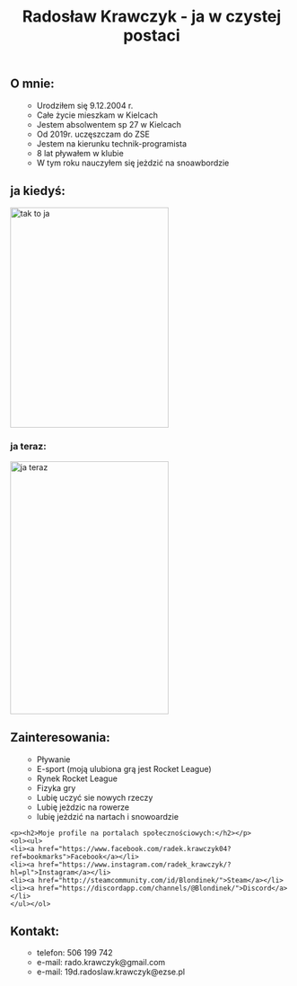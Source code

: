 <!doctype html>
<html>

<head>
	<title>Radosław Krawczyk</title>
	<meta charset="UTF-8">
	<link href="ja_w_czystej_postaci.css" rel="stylesheet" type="text/css" />
</head>

<body link="white" vlink="white" alink="white">

<header>
	<p><h1>Radosław Krawczyk - ja w czystej postaci</h1></p>
</header>

<section>
	<p><h2>O mnie:</h2></p>
	<ol> <ul> 
	<li>Urodziłem się 9.12.2004 r.</li>
	<li>Całe życie mieszkam w Kielcach</li>
	<li>Jestem absolwentem sp 27 w Kielcach</li>
	<li>Od 2019r. uczęszczam do ZSE</li>
	<li>Jestem na kierunku technik-programista</li>
	<li>8 lat pływałem w klubie</li>
	<li>W tym roku nauczyłem się jeżdzić na snoawbordzie</li>
	</ul></ol>
</section>

<aside>
	<p><h2>ja kiedyś:</h2></p>
	<img src="maly ja.jpg" title="tak to ja"  height="392" width="282">
	<p><h3>ja teraz:</h3></p>
	<img src="duży_ja.jpg" title="ja teraz"  height="450" width="282">
</aside>

<nav>
	<h2>Zainteresowania:</h2>
	<ol><ul>
	<li>Pływanie</li>
	<li>E-sport (moją ulubiona grą jest Rocket League)</li>
	<li>Rynek Rocket League</li>
	<li>Fizyka gry </li>
	<li>Lubię uczyć sie nowych rzeczy</li>
	<li>Lubię jeżdzic na rowerze</li>
	<li>lubię jeżdzić na nartach i snowoardzie</li>
	</ul></ol>
</nav>

<article>
	
	<p><h2>Moje profile na portalach społecznościowych:</h2></p>
	<ol><ul> 
	<li><a href="https://www.facebook.com/radek.krawczyk04?ref=bookmarks">Facebook</a></li>
	<li><a href="https://www.instagram.com/radek_krawczyk/?hl=pl">Instagram</a></li>
	<li><a href="http://steamcommunity.com/id/Blondinek/">Steam</a></li>
	<li><a href="https://discordapp.com/channels/@Blondinek/">Discord</a></li>
	</ul></ol>
</article>

<footer>
	<p><h2>Kontakt:</h2></p>
	<ol><ul>
	<li>telefon: 506 199 742</li>
	<li>e-mail: rado.krawczyk@gmail.com</li>
	<li>e-mail: 19d.radoslaw.krawczyk@ezse.pl</li>
	</ol></ul> 
</footer>
</body>
</html>
